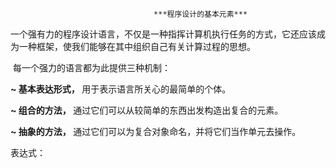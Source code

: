 									***程序设计的基本元素***





一个强有力的程序设计语言，不仅是一种指挥计算机执行任务的方式，它还应该成为一种框架，使我们能够在其中组织自己有关计算过程的思想。



​		每一个强力的语言都为此提供三种机制：



<font style="font-weight:700;">~ 基本表达形式， </font>用于表示语言所关心的最简单的个体。

<font style="font-weight:700;">~ 组合的方法， </font>通过它们可以从较简单的东西出发构造出复合的元素。

<font style="font-weight:700;">~ 抽象的方法， </font>通过它们可以为复合对象命名，并将它们当作单元去操作。



表达式：



